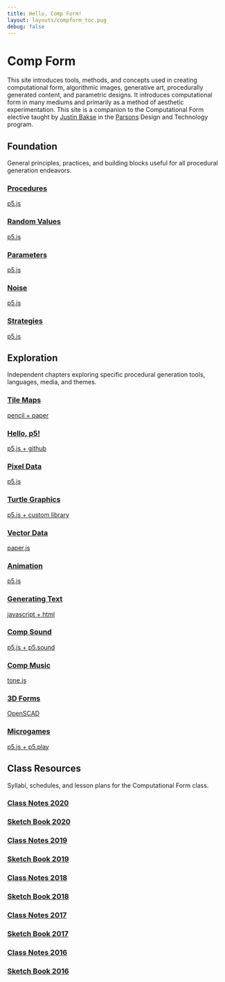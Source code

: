 ```yaml
---
title: Hello, Comp Form!
layout: layouts/compform_toc.pug
debug: false
---
```


<script src="https://cdnjs.cloudflare.com/ajax/libs/p5.js/0.5.16/p5.min.js"></script>
<script src="./index_mess.js"></script>

# Comp Form

<div class="col-6 col-md-6 overview top">
This site introduces tools, methods, and concepts used in creating computational form, algorithmic images, generative art, procedurally generated content, and parametric designs. It introduces computational form in many mediums and primarily as a method of aesthetic experimentation. This site is a companion to the Computational Form elective taught by <a href="http://justinbakse.com">Justin Bakse</a> in the <a href="parsons.edu">Parsons</a> Design and Technology program.
</div>

## Foundation

<!-- Outer -->
<div class="row">

<div class="col-8 col-md-3 overview">
General principles, practices, and building blocks useful for all procedural generation endeavors.
</div>

<!-- Inner -->
<div class="col-12 col-md-9">
<div class="row">

<!-- <a class="col-6 col-md-4" data-ready="true" href="./introduction">

### Class Introduction
p5.js

</a> -->

<a class="col-6 col-md-4" data-ready="true" href="./procedures">

### Procedures

p5.js

</a>

<a class="col-6 col-md-4" data-ready="true" href="./random">

### Random Values

p5.js

</a>

<a class="col-6 col-md-4" href="./parameters">

### Parameters

p5.js

</a>

<a class="col-6 col-md-4" data-ready="true" href="./noise">

### Noise

p5.js

</a>

<a class="col-6 col-md-4" data-ready="true" href="./strategy">

### Strategies

p5.js

</a>

</div>
</div>
<!-- /Inner -->
</div>
<!-- /Outer -->

## Exploration

<!-- Outer -->
<div class="row">

<div class="col-8 col-md-3 overview">
Independent chapters exploring specific procedural generation tools, languages, media, and themes.
</div>

<!-- Inner -->
<div class="col-12 col-md-9">
<div class="row">

<a class="col-6 col-md-4" data-ready="true" href="./tiles">

### Tile Maps

pencil + paper

</a>

<a class="col-6 col-md-4" data-ready="true" href="./p5">

### Hello, p5!

p5.js + github

</a>

<a class="col-6 col-md-4" data-ready="true" href="./pixels">

### Pixel Data

p5.js

</a>

<a class="col-6 col-md-4" data-ready="true" href="./turtles">

### Turtle Graphics

p5.js + custom library

</a>

<a class="col-6 col-md-4" data-ready="true" href="./vectors">

### Vector Data

paper.js

</a>

<a class="col-6 col-md-4" data-ready="true" href="./animation">

### Animation

p5.js

</a>

<a class="col-6 col-md-4" data-ready="true" href="./text">

### Generating Text

javascript + html

</a>

<a class="col-6 col-md-4" data-ready="true" href="./sound">

### Comp Sound

p5.js + p5.sound

</a>

<a class="col-6 col-md-4" data-ready="true" href="./music">

### Comp Music

tone.js

</a>

<a class="col-6 col-md-4" data-ready="true" href="./3D">

### 3D Forms

OpenSCAD

</a>

<a class="col-6 col-md-4" data-ready="ture" href="./microgames">

### Microgames

p5.js + p5.play

</a>

<!--

<a class="col-6 col-md-4" data-ready="false" href="./#">

### Realtime Video
Vuo

</a>
 -->

</div>
</div>
<!-- /Inner -->
</div>
<!-- /Outer -->

## Class Resources

<!-- Outer -->
<div class="row">

<div class="col-8 col-md-3 overview">
Syllabi, schedules, and lesson plans for the Computational Form class.
</div>

<!-- Inner -->
<div class="col-12 col-md-6">
<div class="row">

<!-- <a class="col-6 col-md-6" data-ready="true" href="./introduction">

&nbsp;

</a> -->

<a class="col-6 col-md-6" data-ready="true" href="./2020">

### Class Notes 2020

</a>

<a class="col-6 col-md-6" data-ready="true" href="#http://sketches2020.compform.net">

### Sketch Book 2020

</a>


<a class="col-6 col-md-6" data-ready="true" href="./2019">

### Class Notes 2019

</a>

<a class="col-6 col-md-6" data-ready="true" href="http://sketches2019.compform.net">

### Sketch Book 2019

</a>

<a class="col-6 col-md-6" data-ready="true" href="./2018">

### Class Notes 2018

</a>

<a class="col-6 col-md-6" data-ready="true" href="http://sketches2018.compform.net">

### Sketch Book 2018

</a>

<a class="col-6 col-md-6" data-ready="true" href="http://2017.compform.net/">

### Class Notes 2017

</a>

<a class="col-6 col-md-6" data-ready="true" href="http://sketches.compform.net">

### Sketch Book 2017

</a>

<a class="col-6 col-md-6" data-ready="true" href="http://psam3060-d-s16.github.io/class_notes/">

### Class Notes 2016

</a>

<a class="col-6 col-md-6" data-ready="true" href="http://compform.tumblr.com/">

### Sketch Book 2016

</a>

</div>
</div>
<!-- /Inner -->
</div>
<!-- /Outer -->

<!--


# Comp Form Spring 2018


<a class="col-6 col-md-4" data-ready="true" href="./introduction">

### Introduction
p5.js

</a>


### [Syllabus](./syllabus.html) | [Sketch Blog](http://sketches2018.compform.net/) | [Case Study Assignment](http://localhost:3000/turtles/plan.html#comp-form-case-study)

<br/>

| Lesson Plan                                   | Topics                                               |
| --------------------------------------------- | ---------------------------------------------------- |
| **Foundation**                                | &nbsp;                                               |
| [Week 1, January 26](introduction/plan.html)  | [Introduction](introduction), [Tile Graphics](tiles) |
| [Week 2, February 2](random/plan.html)        | [Random Values](random)                              |
| [Week 3, February 9](parameters/plan.html)    | [Parameters](parameters)                             |
| [Week 4, February 16](noise/plan.html)        | [Noise](noise)                                       |
| [Week 5, February 23](strategy/plan.html)     | [Strategy](strategy)                                 |
| **Exploration**                               | &nbsp;                                               |
| [Week 6, March 2](pixels/plan.html)           | [Pixel Data](pixels)                                 |
| [Week 7, March 9](turtles/plan.html)          | [Turtle Graphics](turtles)                           |
| [Week 8, March 16](vectors/plan.html)         | [Vector Data](vectors)                               |
| Week 9, March 23{gray}                        | Spring Break{gray}                                   |
| [Week 10, March 30](#)                        | [Animation](animation)                               |
| [Week 11, April 6](text/plan.html)            | [Generating Text](text)                              |
| [Week 12, April 13](sound/plan.html)          | [Generating Sound](sound)                            |
| [Week 13, April 20](music/plan.html)          | [Music](music)                                       |
| [Week 14, April 27](3D/plan.html)             | [3D Forms](3D)                                       |
| [Week 15, May 4](microgames/plan.html)        | [Microgames](microgames)                             |
| [Week 16, May 11](postmortem_party/plan.html) | Postmortem Party                                     |


-->

<style>
    


.top {
    /* border: 1px solid red; */
    padding: 0;
    font-size: 14px;
}



</style>
